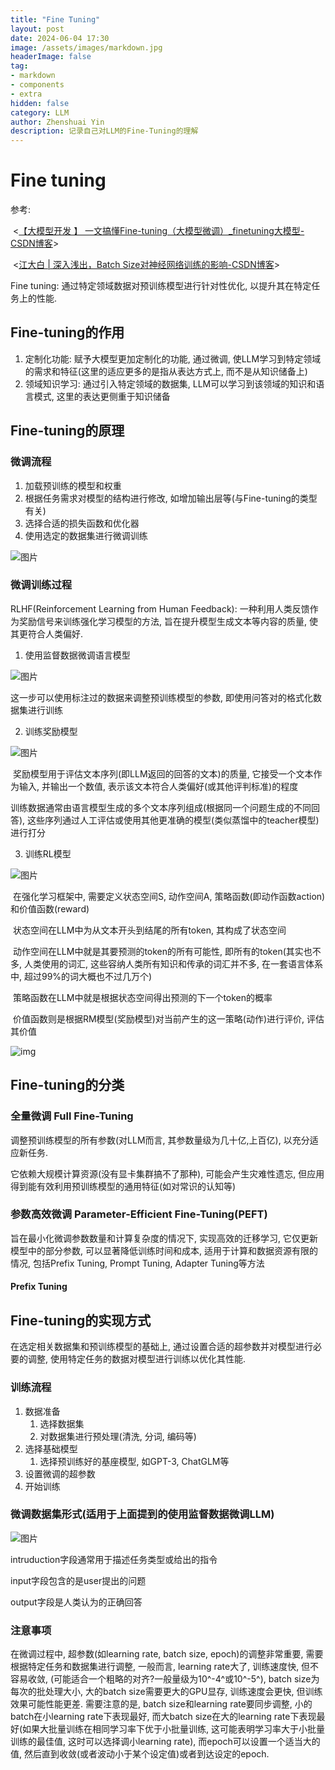 ```yaml
---
title: "Fine Tuning"
layout: post
date: 2024-06-04 17:30
image: /assets/images/markdown.jpg
headerImage: false
tag:
- markdown
- components
- extra
hidden: false
category: LLM
author: Zhenshuai Yin
description: 记录自己对LLM的Fine-Tuning的理解
---
```

# Fine tuning
参考: 

​	<[【大模型开发 】 一文搞懂Fine-tuning（大模型微调）_finetuning大模型-CSDN博客](https://blog.csdn.net/qq_39172059/article/details/136693607)>

​	<[江大白 | 深入浅出，Batch Size对神经网络训练的影响-CSDN博客](https://blog.csdn.net/csdn_xmj/article/details/137212209)>

Fine tuning: 通过特定领域数据对预训练模型进行针对性优化, 以提升其在特定任务上的性能.
## Fine-tuning的作用
1. 定制化功能: 赋予大模型更加定制化的功能, 通过微调, 使LLM学习到特定领域的需求和特征(这里的适应更多的是指从表达方式上, 而不是从知识储备上)
2. 领域知识学习: 通过引入特定领域的数据集, LLM可以学习到该领域的知识和语言模式, 这里的表达更侧重于知识储备
## Fine-tuning的原理

### 微调流程

1. 加载预训练的模型和权重
2. 根据任务需求对模型的结构进行修改, 如增加输出层等(与Fine-tuning的类型有关)
3. 选择合适的损失函数和优化器
4. 使用选定的数据集进行微调训练

![图片](https://tuchuang-yzs.oss-cn-beijing.aliyuncs.com/92aab5c691c6bf1cce0db73c3c0c1f77.png)

### 微调训练过程

RLHF(Reinforcement Learning from Human Feedback): 一种利用人类反馈作为奖励信号来训练强化学习模型的方法, 旨在提升模型生成文本等内容的质量, 使其更符合人类偏好.

1. 使用监督数据微调语言模型

![图片](https://tuchuang-yzs.oss-cn-beijing.aliyuncs.com/c23d0078d35fd7386aa4790389a9da0e.png)

这一步可以使用标注过的数据来调整预训练模型的参数, 即使用问答对的格式化数据集进行训练

2. 训练奖励模型

![图片](https://tuchuang-yzs.oss-cn-beijing.aliyuncs.com/15423a519eaf55ce25dc867b77afdbe5.png)

​		奖励模型用于评估文本序列(即LLM返回的回答的文本)的质量, 它接受一个文本作为输入, 并输出一个数值, 表示该文本符合人类偏好(或其他评判标准)的程度

​		训练数据通常由语言模型生成的多个文本序列组成(根据同一个问题生成的不同回答), 这些序列通过人工评估或使用其他更准确的模型(类似蒸馏中的teacher模型)进行打分

3. 训练RL模型

![图片](https://tuchuang-yzs.oss-cn-beijing.aliyuncs.com/335f51d6786e95e42c59e875c5ae6a4e.png)

​		在强化学习框架中, 需要定义状态空间S, 动作空间A, 策略函数(即动作函数action)和价值函数(reward)

​		状态空间在LLM中为从文本开头到结尾的所有token, 其构成了状态空间

​		动作空间在LLM中就是其要预测的token的所有可能性, 即所有的token(其实也不多, 人类使用的词汇, 这些容纳人类所有知识和传承的词汇并不多, 在一套语言体系中, 超过99%的词大概也不过几万个)

​		策略函数在LLM中就是根据状态空间得出预测的下一个token的概率

​		价值函数则是根据RM模型(奖励模型)对当前产生的这一策略(动作)进行评价, 评估其价值

![img](https://tuchuang-yzs.oss-cn-beijing.aliyuncs.com/9d69d22658eb43279145afc94343c546.png)

## Fine-tuning的分类

### 全量微调 Full Fine-Tuning

调整预训练模型的所有参数(对LLM而言, 其参数量级为几十亿,上百亿), 以充分适应新任务.

它依赖大规模计算资源(没有显卡集群搞不了那种), 可能会产生灾难性遗忘, 但应用得到能有效利用预训练模型的通用特征(如对常识的认知等)

### 参数高效微调 Parameter-Efficient Fine-Tuning(PEFT)

旨在最小化微调参数数量和计算复杂度的情况下, 实现高效的迁移学习, 它仅更新模型中的部分参数, 可以显著降低训练时间和成本, 适用于计算和数据资源有限的情况, 包括Prefix Tuning, Prompt Tuning, Adapter Tuning等方法

#### Prefix Tuning



## Fine-tuning的实现方式

在选定相关数据集和预训练模型的基础上, 通过设置合适的超参数并对模型进行必要的调整, 使用特定任务的数据对模型进行训练以优化其性能.

### 训练流程

1. 数据准备
   1. 选择数据集
   2. 对数据集进行预处理(清洗, 分词, 编码等)
2. 选择基础模型
   1. 选择预训练好的基座模型, 如GPT-3, ChatGLM等
3. 设置微调的超参数
4. 开始训练

### 微调数据集形式(适用于上面提到的使用监督数据微调LLM)

![图片](https://tuchuang-yzs.oss-cn-beijing.aliyuncs.com/83d0f6c394529893bba79f22734849fc.png)

intruduction字段通常用于描述任务类型或给出的指令

input字段包含的是user提出的问题

output字段是人类认为的正确回答

### 注意事项
在微调过程中, 超参数(如learning rate, batch size, epoch)的调整非常重要, 需要根据特定任务和数据集进行调整, 一般而言, learning rate大了, 训练速度快, 但不容易收敛, (可能适合一个粗略的对齐?一般量级为10^-4^或10^-5^), batch size为每次的批处理大小, 大的batch size需要更大的GPU显存, 训练速度会更快, 但训练效果可能性能更差. 需要注意的是, batch size和learning rate要同步调整, 小的batch在小learning rate下表现最好, 而大batch size在大的learning rate下表现最好(如果大批量训练在相同学习率下优于小批量训练, 这可能表明学习率大于小批量训练的最佳值, 这时可以选择调小learning rate), 而epoch可以设置一个适当大的值, 然后直到收敛(或者波动小于某个设定值)或者到达设定的epoch.











 